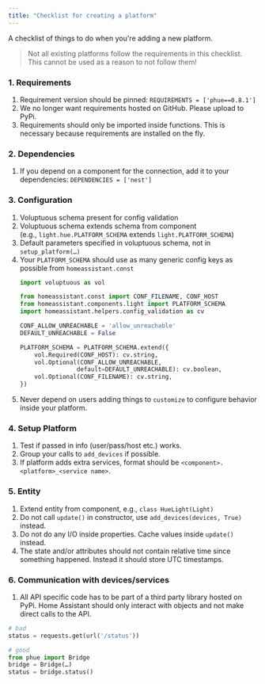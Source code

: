 ```yaml
---
title: "Checklist for creating a platform"
---
```


A checklist of things to do when you're adding a new platform.

> Not all existing platforms follow the requirements in this checklist. This cannot be used as a reason to not follow them!

### 1. Requirements

 1. Requirement version should be pinned: `REQUIREMENTS = ['phue==0.8.1']`
 2. We no longer want requirements hosted on GitHub. Please upload to PyPi.
 3. Requirements should only be imported inside functions. This is necessary because requirements are installed on the fly.

### 2. Dependencies

 1. If you depend on a component for the connection, add it to your dependencies: `DEPENDENCIES = ['nest']`

### 3. Configuration

 1. Voluptuous schema present for config validation
 2. Voluptuous schema extends schema from component<br>(e.g., `light.hue.PLATFORM_SCHEMA` extends `light.PLATFORM_SCHEMA`)
 3. Default parameters specified in voluptuous schema, not in `setup_platform(…)`
 4. Your `PLATFORM_SCHEMA` should use as many generic config keys as possible from `homeassistant.const`
    ```python
    import voluptuous as vol

    from homeassistant.const import CONF_FILENAME, CONF_HOST
    from homeassistant.components.light import PLATFORM_SCHEMA
    import homeassistant.helpers.config_validation as cv

    CONF_ALLOW_UNREACHABLE = 'allow_unreachable'
    DEFAULT_UNREACHABLE = False

    PLATFORM_SCHEMA = PLATFORM_SCHEMA.extend({
        vol.Required(CONF_HOST): cv.string,
        vol.Optional(CONF_ALLOW_UNREACHABLE,
                    default=DEFAULT_UNREACHABLE): cv.boolean,
        vol.Optional(CONF_FILENAME): cv.string,
    })
    ```
 5. Never depend on users adding things to `customize` to configure behavior inside your platform.

### 4. Setup Platform

 1. Test if passed in info (user/pass/host etc.) works.
 2. Group your calls to `add_devices` if possible.
 3. If platform adds extra services, format should be `<component>.<platform>_<service name>`.

### 5. Entity

 1. Extend entity from component, e.g., `class HueLight(Light)`
 2. Do not call `update()` in constructor, use `add_devices(devices, True)` instead.
 3. Do not do any I/O inside properties. Cache values inside `update()` instead.
 4. The state and/or attributes should not contain relative time since something happened. Instead it should store UTC timestamps.

### 6. Communication with devices/services

 1. All API specific code has to be part of a third party library hosted on PyPi. Home Assistant should only interact with objects and not make direct calls to the API.

```python
# bad
status = requests.get(url('/status'))

# good
from phue import Bridge
bridge = Bridge(…)
status = bridge.status()
```
